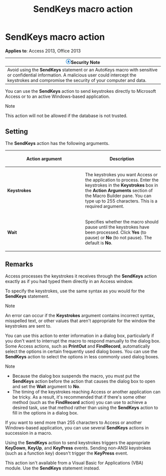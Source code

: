 ﻿---
title: SendKeys macro action
TOCTitle: SendKeys macro action
ms:assetid: 3b06fcfc-ea64-c780-b5fc-6fc72853f524
ms:mtpsurl: https://msdn.microsoft.com/library/Ff192656(v=office.15)
ms:contentKeyID: 48544275
ms.date: 09/18/2015
mtps_version: v=office.15
f1_keywords:
- vbaac10.chm183441
f1_categories:
- Office.Version=v15
---

# SendKeys macro action

**Applies to**: Access 2013, Office 2013

<table>
<thead>
<tr class="header">
<th><img src="media/access-alert-security.gif" title="Security note" alt="Security note" /><strong>Security Note</strong></th>
</tr>
</thead>
<tbody>
<tr class="odd">
<td>Avoid using the <strong>SendKeys</strong> statement or an AutoKeys macro with sensitive or confidential information. A malicious user could intercept the keystrokes and compromise the security of your computer and data.</td>
</tr>
</tbody>
</table>

You can use the **SendKeys** action to send keystrokes directly to Microsoft Access or to an active Windows-based application.

> [!NOTE]
> This action will not be allowed if the database is not trusted. 

## Setting

The **SendKeys** action has the following arguments.

<table>
<colgroup>
<col style="width: 50%" />
<col style="width: 50%" />
</colgroup>
<thead>
<tr class="header">
<th><p>Action argument</p></th>
<th><p>Description</p></th>
</tr>
</thead>
<tbody>
<tr class="odd">
<td><p><strong>Keystrokes</strong></p></td>
<td><p>The keystrokes you want Access or the application to process. Enter the keystrokes in the <strong>Keystrokes</strong> box in the <strong>Action Arguments</strong> section of the Macro Builder pane. You can type up to 255 characters. This is a required argument.</p></td>
</tr>
<tr class="even">
<td><p><strong>Wait</strong></p></td>
<td><p>Specifies whether the macro should pause until the keystrokes have been processed. Click <strong>Yes</strong> (to pause) or <strong>No</strong> (to not pause). The default is <strong>No</strong>.</p></td>
</tr>
</tbody>
</table>


## Remarks

Access processes the keystrokes it receives through the **SendKeys** action exactly as if you had typed them directly in an Access window.

To specify the keystrokes, use the same syntax as you would for the **SendKeys** statement.

> [!NOTE]
> An error can occur if the **Keystrokes** argument contains incorrect syntax, misspelled text, or other values that aren't appropriate for the window the keystrokes are sent to.

You can use this action to enter information in a dialog box, particularly if you don't want to interrupt the macro to respond manually to the dialog box. Some Access actions, such as **PrintOut** and **FindRecord**, automatically select the options in certain frequently used dialog boxes. You can use the **SendKeys** action to select the options in less commonly used dialog boxes.

> [!NOTE]
> - Because the dialog box suspends the macro, you must put the **SendKeys** action before the action that causes the dialog box to open and set the **Wait** argument to **No**.
> - The timing of the keystrokes reaching Access or another application can be tricky. As a result, it's recommended that if there's some other method (such as the **FindRecord** action) you can use to achieve a desired task, use that method rather than using the **SendKeys** action to fill in the options in a dialog box.

If you want to send more than 255 characters to Access or another Windows-based application, you can use several **SendKeys** actions in succession in a macro.

Using the **SendKeys** action to send keystrokes triggers the appropriate **KeyDown**, **KeyUp**, and **KeyPress** events. Sending non-ANSI keystrokes (such as a function key) doesn't trigger the **KeyPress** event.

This action isn't available from a Visual Basic for Applications (VBA) module. Use the **SendKeys** statement instead.

